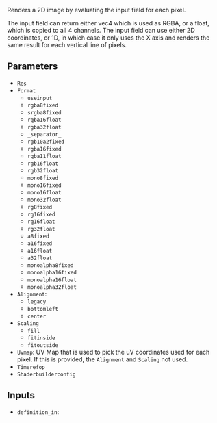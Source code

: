 Renders a 2D image by evaluating the input field for each pixel.

The input field can return either vec4 which is used as RGBA, or a float, which is copied to all 4 channels.
The input field can use either 2D coordinates, or 1D, in which case it only uses the X axis and renders the
same result for each vertical line of pixels.

## Parameters

* `Res`
* `Format`
  * `useinput`
  * `rgba8fixed`
  * `srgba8fixed`
  * `rgba16float`
  * `rgba32float`
  * `_separator_`
  * `rgb10a2fixed`
  * `rgba16fixed`
  * `rgba11float`
  * `rgb16float`
  * `rgb32float`
  * `mono8fixed`
  * `mono16fixed`
  * `mono16float`
  * `mono32float`
  * `rg8fixed`
  * `rg16fixed`
  * `rg16float`
  * `rg32float`
  * `a8fixed`
  * `a16fixed`
  * `a16float`
  * `a32float`
  * `monoalpha8fixed`
  * `monoalpha16fixed`
  * `monoalpha16float`
  * `monoalpha32float`
* `Alignment`:
  * `legacy`
  * `bottomleft`
  * `center`
* `Scaling`
  * `fill`
  * `fitinside`
  * `fitoutside`
* `Uvmap`: UV Map that is used to pick the uV coordinates used for each pixel. If this is provided, the `Alignment` and `Scaling` not used.
* `Timerefop`
* `Shaderbuilderconfig`

## Inputs

* `definition_in`: 